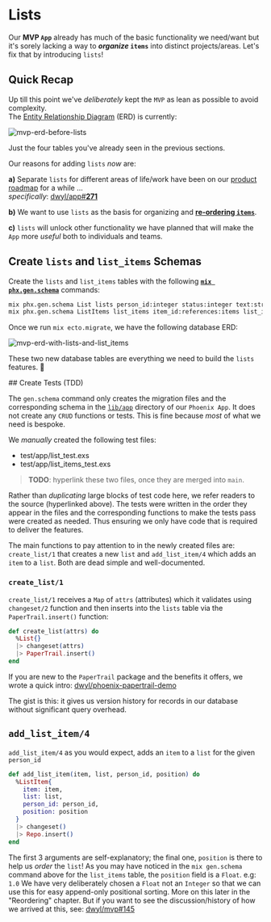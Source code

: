 # Lists

Our **MVP `App`** already has 
much of the basic functionality we need/want 
but it's sorely lacking 
a way to **_organize_ `items`** 
into distinct projects/areas.
Let's fix that by introducing `lists`!

## Quick Recap

Up till this point we've _deliberately_ kept the `MVP`
as lean as possible to avoid complexity. <br />
The 
[Entity Relationship Diagram](https://en.wikipedia.org/wiki/Entity%E2%80%93relationship_model)
(ERD) is currently:

![mvp-erd-before-lists](https://user-images.githubusercontent.com/194400/233317695-3e036f1f-db13-4697-aa49-fe767a86a773.png)

Just the four tables
you've already seen 
in the previous sections.

Our reasons for adding `lists` _now_ are: <br />    

**a)** Separate `lists` 
for different areas of life/work 
have been on our 
[product roadmap](https://github.com/dwyl/product-roadmap) for a while ... <br />
_specifically_:
[dwyl/app#**271**](https://github.com/dwyl/app/issues/271)
<br />

**b)** We want to use `lists` 
as the basis for organizing 
and 
[**re-ordering `items`**](https://github.com/dwyl/mvp/issues/145). <br />

**c)** `lists` will unlock other functionality we have planned
that will make the `App` more _useful_ both to individuals and teams.


## Create `lists` and `list_items` Schemas

Create the `lists` and `list_items` tables
with the following 
[**`mix phx.gen.schema`**](https://hexdocs.pm/phoenix/Mix.Tasks.Phx.Gen.Schema.html)
commands:

```sh
mix phx.gen.schema List lists person_id:integer status:integer text:string
mix phx.gen.schema ListItems list_items item_id:references:items list_id:references:lists person_id:integer position:float
```

Once we run `mix ecto.migrate`,
we have the following database
ERD:

![mvp-erd-with-lists-and-list_items](https://user-images.githubusercontent.com/194400/233316755-96fb001d-ac16-4cad-99b0-b562c0128c1f.png)

These two new database tables
are everything we need 
to build the `lists` features. 🎉

## Create Tests (TDD)

The `gen.schema` command only creates the migration files
and the corresponding schema in the 
[`lib/app`](https://github.com/dwyl/mvp/tree/main/lib/app) 
directory of our `Phoenix App`.
It does not create any `CRUD` functions or tests.
This is fine because _most_ of what we need is bespoke.

We _manually_ created the following test files:

+ test/app/list_test.exs
+ test/app/list_items_test.exs

> **TODO**: hyperlink these two files, once they are merged into `main`.

Rather than _duplicating_ large blocks of test code here,
we refer readers to the source (hyperlinked above).
The tests were written in the order they appear in the files
and the corresponding functions to make the tests pass
were created as needed.
Thus ensuring we only have code that is required
to deliver the features.

The main functions to pay attention to 
in the newly created files are:
`create_list/1` 
that creates a new `list`
and
`add_list_item/4` 
which adds an `item` to a `list`.
Both are dead simple and well-documented.

### `create_list/1`

`create_list/1` receives a `Map` of `attrs` (attributes)
which it validates using `changeset/2` function
and then inserts into the `lists` table
via the `PaperTrail.insert()` function:

```elixir
def create_list(attrs) do
  %List{}
  |> changeset(attrs)
  |> PaperTrail.insert()
end
```

If you are new to the `PaperTrail` package and the benefits it offers,
we wrote a quick intro:
[dwyl/phoenix-papertrail-demo](https://github.com/dwyl/phoenix-papertrail-demo)

The gist is this: it gives us version history for records in our database
without significant query overhead. 

## `add_list_item/4`


`add_list_item/4` as you would expect,
adds an `item` to a `list` for the given `person_id`

```elixir
def add_list_item(item, list, person_id, position) do
  %ListItem{
    item: item,
    list: list,
    person_id: person_id,
    position: position
  }
  |> changeset()
  |> Repo.insert()
end
```

The first 3 arguments are self-explanatory;
the final one, `position` is there to help us _order_ the `list`!
As you may have noticed in the `mix gen.schema` command above
for the `list_items` table, the `position` field is a `Float`. 
e.g: `1.0` 
We have very deliberately chosen a `Float` not an `Integer`
so that we can use this for easy append-only positional sorting. 
More on this later in the "Reordering" chapter. 
But if you want to see the discussion/history 
of how we arrived at this,
see: 
[dwyl/mvp#145](https://github.com/dwyl/mvp/issues/145#issuecomment-1492132575)





